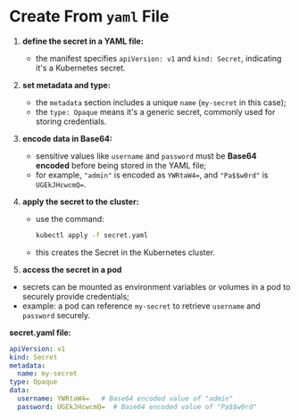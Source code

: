 # Create From `yaml` File

1. **define the secret in a YAML file:**
   - the manifest specifies `apiVersion: v1` and `kind: Secret`, indicating it's a Kubernetes secret.
   
2. **set metadata and type:**
   - the `metadata` section includes a unique `name` (`my-secret` in this case);
   - the `type: Opaque` means it's a generic secret, commonly used for storing credentials.

3. **encode data in Base64:**
   - sensitive values like `username` and `password` must be **Base64 encoded** before being stored in the YAML file;
   - for example, `"admin"` is encoded as `YWRtaW4=`, and `"Pa$$w0rd"` is `UGEkJHcwcmQ=`.

4. **apply the secret to the cluster:**
   - use the command:
     ```sh
     kubectl apply -f secret.yaml
     ```  
   - this creates the Secret in the Kubernetes cluster.

5. **access the secret in a pod**
  - secrets can be mounted as environment variables or volumes in a pod to securely provide credentials;
  - example: a pod can reference `my-secret` to retrieve `username` and `password` securely.

**secret.yaml file:**

```yaml
apiVersion: v1
kind: Secret
metadata:
  name: my-secret
type: Opaque
data:
  username: YWRtaW4=   # Base64 encoded value of "admin"
  password: UGEkJHcwcmQ=  # Base64 encoded value of "Pa$$w0rd"
```
